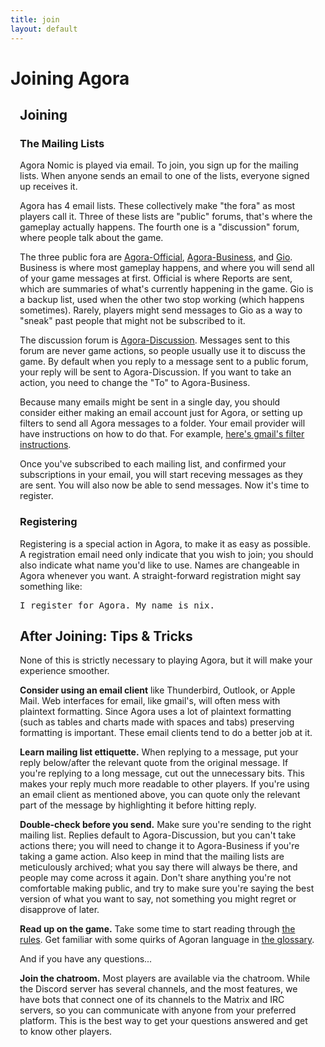 ```yaml
---
title: join
layout: default
---
```


<div id="Welcome" class="content">
<h1>Joining Agora</h1>
<div class="col-content" style="padding-left:3%; padding-right:3%">
<h2>Joining</h2>
<h3> The Mailing Lists</h3>
<p>Agora Nomic is played via email. To join, you sign up for the mailing lists. When anyone sends an email to one of the lists, everyone signed up receives it.</p>

<p>Agora has 4 email lists. These collectively make "the fora" as most players call it. Three of these lists are "public" forums, that's where the gameplay actually happens. The fourth one is a "discussion" forum, where people talk about the game.</p>

<p>The three public fora are <a href="http://www.agoranomic.org/cgi-bin/mailman/listinfo/agora-official">Agora-Official</a>, <a href="http://www.agoranomic.org/cgi-bin/mailman/listinfo/agora-business">Agora-Business</a>, and <a href="https://agoranomic.groups.io/g/main/join">Gio</a>. Business is where most gameplay happens, and where you will send all of your game messages at first. Official is where Reports are sent, which are summaries of what's currently happening in the game. Gio is a backup list, used when the other two stop working (which happens sometimes). Rarely, players might send messages to Gio as a way to "sneak" past people that might not be subscribed to it.</p>

<p>The discussion forum is <a href="http://www.agoranomic.org/cgi-bin/mailman/listinfo/agora-discussion">Agora-Discussion</a>. Messages sent to this forum are never game actions, so people usually use it to discuss the game. By default when you reply to a message sent to a public forum, your reply will be sent to Agora-Discussion. If you want to take an action, you need to change the "To" to Agora-Business.</p>

<p>Because many emails might be sent in a single day, you should consider either making an email account just for Agora, or setting up filters to send all Agora messages to a folder. Your email provider will have instructions on how to do that. For example, <a href="https://support.google.com/mail/answer/6579?hl=en">here's gmail's filter instructions</a>.</p>

<p>Once you've subscribed to each mailing list, and confirmed your subscriptions in your email, you will start receving messages as they are sent. You will also now be able to send messages. Now it's time to register.</p>

<h3>Registering</h3>

<p>Registering is a special action in Agora, to make it as easy as possible. A registration email need only indicate that you wish to join; you should also indicate what name you'd like to use. Names are changeable in Agora whenever you want. A straight-forward registration might say something like:</p>

<pre>I register for Agora. My name is nix.</pre>

<h2>After Joining: Tips & Tricks</h2>

<p>None of this is strictly necessary to playing Agora, but it will make your experience smoother.</p>

<p><b>Consider using an email client</b> like Thunderbird, Outlook, or Apple Mail. Web interfaces for email, like gmail's, will often mess with plaintext formatting. Since Agora uses a lot of plaintext formatting (such as tables and charts made with spaces and tabs) preserving formatting is important. These email clients tend to do a better job at it.</p>

<p><b>Learn mailing list ettiquette.</b> When replying to a message, put your reply below/after the relevant quote from the original message. If you're replying to a long message, cut out the unnecessary bits. This makes your reply much more readable to other players. If you're using an email client as mentioned above, you can quote only the relevant part of the message by highlighting it before hitting reply.</p>

<p><b>Double-check before you send.</b> Make sure you're sending to the right mailing list. Replies default to Agora-Discussion, but you can't take actions there; you will need to change it to Agora-Business if you're taking a game action. Also keep in mind that the mailing lists are meticulously archived; what you say there will always be there, and people may come across it again. Don't share anything you're not comfortable making public, and try to make sure you're saying the best version of what you want to say, not something you might regret or disapprove of later.</p>

<p><b>Read up on the game.</b> Take some time to start reading through <a href="ruleset">the rules</a>. Get familiar with some quirks of Agoran language in <a href="glossary">the glossary</a>.</p>

</p> And if you have any questions...</p>

<p><b>Join the chatroom.</b> Most players are available via the chatroom. While the Discord server has several channels, and the most features, we have bots that connect one of its channels to the Matrix and IRC servers, so you can communicate with anyone from your preferred platform. This is the best way to get your questions answered and get to know other players.</p>

</div>
